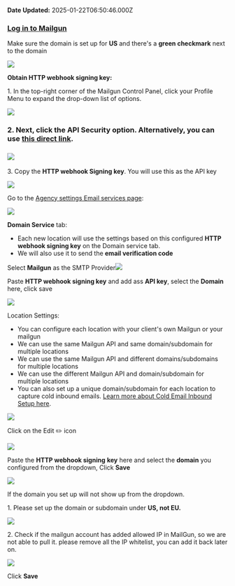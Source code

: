 **Date Updated:** 2025-01-22T06:50:46.000Z
  
  
### [Log in to Mailgun](https://app.mailgun.com/app/sending/domains)

  
Make sure the domain is set up for **US** and there's a **green checkmark** next to the domain

  
![](https://s3.amazonaws.com/cdn.freshdesk.com/data/helpdesk/attachments/production/48208234448/original/hQ4e2alh4s_q9lHT5z40nDe5fg6H74dnuA.png?1648486246)

  
**Obtain HTTP webhook signing key:**

  
1\. In the top-right corner of the Mailgun Control Panel, click your Profile Menu to expand the drop-down list of options.

  
![](https://s3.amazonaws.com/cdn.freshdesk.com/data/helpdesk/attachments/production/155020788853/original/_jb1iybUD4S3OYX5W-gYw7TZWVY9EqkDIA.png?1708104303)  

  
### 2\. Next, click the API Security option. Alternatively, you can use [this direct link](https://app.mailgun.com/settings/api%5Fsecurity).

### ![](https://s3.amazonaws.com/cdn.freshdesk.com/data/helpdesk/attachments/production/155020788827/original/cxT9lUq58GL6OYZRYKwSBCce-s1D_7iFVg.png?1708104258)

  
3\. Copy the **HTTP webhook Signing key**. You will use this as the API key

  
![](https://s3.amazonaws.com/cdn.freshdesk.com/data/helpdesk/attachments/production/155020788820/original/qZPd3x20ggjtR48zLwcFSHiCwYsf0h_vkg.png?1708104236)
  
  
Go to the [Agency settings Email services page](https://app.gohighlevel.com/settings/email%5Fservices):
  
  
![](https://s3.amazonaws.com/cdn.freshdesk.com/data/helpdesk/attachments/production/48279962136/original/B2HJkrzdKmeChQEF6-kdruFACqTiCGu4bQ.png?1675701596)  

  
**Domain Service** tab:

* Each new location will use the settings based on this configured **HTTP webhook signing key** on the Domain service tab.
* We will also use it to send the **email verification code**

  
Select **Mailgun** as the SMTP Provider![](https://s3.amazonaws.com/cdn.freshdesk.com/data/helpdesk/attachments/production/48279962187/original/w0XyQaMwHu8nvrqjYDFAlyfrO07GKtNvPA.png?1675701610)
  
  
Paste **HTTP webhook signing key** and add ass **API key**, select the **Domain** here, click save

  
![](https://s3.amazonaws.com/cdn.freshdesk.com/data/helpdesk/attachments/production/48279962276/original/WMxrNTB6WKzstuCuw5XPEJJbnkUqJIcZlg.png?1675701637)  

  
Location Settings:

  
* You can configure each location with your client's own Mailgun or your mailgun
* We can use the same Mailgun API and same domain/subdomain for multiple locations
* We can use the same Mailgun API and different domains/subdomains for multiple locations
* We can use the different Mailgun API and domain/subdomain for multiple locations
* You can also set up a unique domain/subdomain for each location to capture cold inbound emails. [Learn more about Cold Email Inbound Setup here](https://help.gohighlevel.com/support/solutions/articles/48001185801-cold-email-inbound-setup).

  
![](https://s3.amazonaws.com/cdn.freshdesk.com/data/helpdesk/attachments/production/48279965088/original/JkIy9dEuTfofeJwsHsu0F3vO1KZeZwyE3w.png?1675702317)
  
  
Click on the Edit ✏️ icon
  
  
![](https://s3.amazonaws.com/cdn.freshdesk.com/data/helpdesk/attachments/production/48279965291/original/dBydG1vOi9cQPoCEurVc6p9uj4MONMVcGg.png?1675702350)
  
  
Paste the **HTTP webhook signing** **key** here and select the **domain** you configured from the dropdown, Click **Save**
  
  
![](https://s3.amazonaws.com/cdn.freshdesk.com/data/helpdesk/attachments/production/48279965513/original/cWrQ-BsazwpN1iN7GH5VjSj04fev8lH5tg.png?1675702372)
  
  
If the domain you set up will not show up from the dropdown.

  
1\. Please set up the domain or subdomain under **US, not EU.** 
  
  
![](https://s3.amazonaws.com/cdn.freshdesk.com/data/helpdesk/attachments/production/48050513712/original/8N26QjIdxTvSEjeFAIA5Lp6vkT-0M2d8iQ.png?1595456311)

  
2\. Check if the mailgun account has added allowed IP in MailGun, so we are not able to pull it. please remove all the IP whitelist, you can add it back later on.

![](https://s3.amazonaws.com/cdn.freshdesk.com/data/helpdesk/attachments/production/48248684923/original/xk6-sKLoA5BNj5f-WLtNLCQAuZ2aJmLy2w.png?1662053345)  
  
  
Click **Save**
  
  
